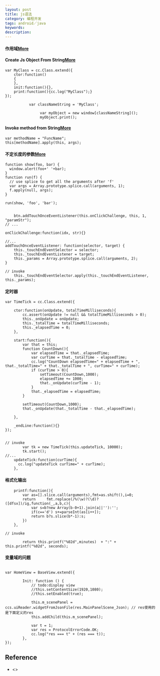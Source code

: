 ```yaml
---
layout: post
title: js语法
category: 编程开发
tags: android／java
keywords: 
description: 
---
```


#### 作用域[More](http://www.cnblogs.com/mu-mu/archive/2012/11/19/2777007.html)

#### Create Js Object From String[More](http://stackoverflow.com/questions/1366127/instantiate-a-javascript-object-using-a-string-to-define-the-class-name)

```
var MyClass = cc.Class.extend({
    ctor:function()
    {
    },
    init:function(){},
    print:function(){cc.log("MyClass");}
});

           var classNameString = 'MyClass';

                var myObject = new window[classNameString]();
                myObject.print();
```

#### Invoke method from String[More](http://stackoverflow.com/questions/359788/how-to-execute-a-javascript-function-when-i-have-its-name-as-a-string)

```
var methodName = "FuncName";
this[methodName].apply(this, args);
```

#### 不定长度的参数[More](http://stackoverflow.com/questions/7301062/passing-variable-number-of-arguments-from-one-function-to-another)

```
function show(foo, bar) {
  window.alert(foo+' '+bar);
}
function run(f) {
  // use splice to get all the arguments after 'f'
  var args = Array.prototype.splice.call(arguments, 1);
  f.apply(null, args);
}

run(show, 'foo', 'bar');
```

```

	btn.addTouchOnceEventListener(this.onClickChallenge, this, 1, "paramStr");
// ...

onClickChallenge:function(idx, str){}

//...
addTouchOnceEventListener: function(selector, target) {
	this._touchEndEventSelector = selector;
	this._touchEndEventListener = target;
	this._params = Array.prototype.splice.call(arguments, 2);
}

// invoke
	this._touchEndEventSelector.apply(this._touchEndEventListener, this._params);
```

#### 定时器

```
var TimeTick = cc.Class.extend({

    ctor:function(onUpdate, totalTimeMilliseconds){
        cc.assert(onUpdate != null && totalTimeMilliseconds > 0);
        this._onUpdate = onUpdate;
        this._totalTime = totalTimeMilliseconds;
        this._elapsedTime = 0;
    },

    start:function(){
        var that = this;
        function CountDown(){
            var elapsedTime = that._elapsedTime;
            var curTime = that._totalTime - elapsedTime;
            cc.log("CountDown elapsedTime=" + elapsedTime + ", that._totalTime=" + that._totalTime + ", curTime=" + curTime);
            if (curTime > 0){
                setTimeout(CountDown,1000);
                elapsedTime += 1000;
                that._onUpdate(curTime - 1);
            }
            that._elapsedTime = elapsedTime;
        }

        setTimeout(CountDown,1000);
        that._onUpdate(that._totalTime - that._elapsedTime);

    },

    _endLine:function(){}
});


// invoke
        var tk = new TimeTick(this.updateTick, 10000);
        tk.start();
//...
    updateTick:function(curTime){
      cc.log("updateTick curTime=" + curTime);
    },
```
#### 格式化输出

```
    printf:function(){
        var as=[].slice.call(arguments),fmt=as.shift(),i=0;
        return     fmt.replace(/%(\w)?(\d)?([dfsx])/ig,function(_,a,b,c){
            var s=b?new Array(b-0+1).join(a||''):'';
            if(c=='d') s+=parseInt(as[i++]);
            return b?s.slice(b*-1):s;
        })
    },
	
// invoke

        return this.printf("%02d",minutes)  + ":" + this.printf("%02d", seconds);
```

#### 变量域的问题

```

var HomeView = BaseView.extend({

        Init: function () {
            // todo:display view
            //this.setContentSize(1920,1080);
            //this.setEnabled(true);

            this.m_scenePanel = ccs.uiReader.widgetFromJsonFile(res.MainPanelScene_Json); // res使用的是下面定义的res
            this.addChild(this.m_scenePanel);
            
            var t = 1;
            var res = ProtocolErrorCode.OK;
            cc.log("res === t" + (res === t));
        },
});
```

## Reference
* <>
